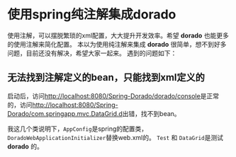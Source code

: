 # 使用spring纯注解集成dorado

使用注解，可以摆脱繁琐的xml配置，大大提升开发效率。希望 **dorado** 也能更多的使用注解来简化配置。
本以为使用纯注解来集成 **dorado** 很简单，想不到好多问题，目前还没有解决，希望大家一起来。
遇到的问题如下：

   
## 无法找到注解定义的bean，只能找到xml定义的
    
  
  启动后，访问[http://localhost:8080/Spring-Dorado/dorado/console](http://localhost:8080/Spring-Dorado/dorado/console)是正常的，访问[http://localhost:8080/Spring-Dorado/com.springapp.mvc.DataGrid.d](http://localhost:8080/Spring-Dorado/com.springapp.mvc.DataGrid.d)出错，找不到bean。

   
    
 我这几个类说明下，`AppConfig`是spring的配置类， `DoradoWebApplicationInitializer`替换web.xml的。
 `Test` 和 `DataGrid`是测试 **dorado** 的。
 